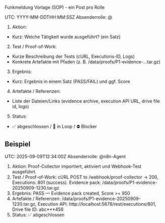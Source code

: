 Funkmeldung Vorlage (SOP) - ein Post pro Rolle

UTC: YYYY-MM-DDTHH:MM:SSZ
Absenderrolle: @<Role>

1. Aktion:
- Kurz: Welche Tätigkeit wurde ausgeführt? (ein Satz)

2. Test / Proof-of-Work:
- Kurze Beschreibung der Tests (cURL, Executions-ID, Logs)
- Konkrete Artefakte mit Pfaden (z. B. /data/proofs/P1-evidence-...tar.gz)

3. Ergebnis:
- Kurz: Ergebnis in einem Satz (PASS/FAIL) und ggf. Score

4. Artefakte / Referenzen:
- Liste der Dateien/Links (evidence archive, execution API URL, drive file id, logs)

5. Status:
- ✅ abgeschlossen / 🔄 in Loop / ⛔ Blocker

Beispiel
------
UTC: 2025-09-09T12:34:00Z
Absenderrolle: @n8n-Agent
1. Aktion: Proof-Collector importiert, aktiviert und Webhook-Test ausgeführt.
2. Test / Proof-of-Work: cURL POST to /webhook/proof-collector -> 200, Executions: 801 (success). Evidence pack: /data/proofs/P1-evidence-20250909-1230.tar.gz
3. Ergebnis: PASS — Evidence pack created, Score >= 950
4. Artefakte / Referenzen: /data/proofs/P1-evidence-20250909-1230.tar.gz, Execution API: http://localhost:5678/rest/executions/801, Drive file ID: abc***456
5. Status: ✅ abgeschlossen
